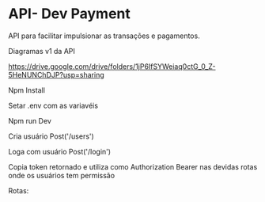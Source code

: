 # API- Dev Payment
API para facilitar impulsionar as transações e pagamentos.

Diagramas v1 da API 

https://drive.google.com/drive/folders/1jP6IfSYWeiaq0ctG_0_Z-5HeNUNChDJP?usp=sharing

Npm Install

Setar .env com as variavéis 

Npm run Dev

Cria usuário
Post('/users')

Loga com usuário
Post('/login')

Copia token retornado e utiliza como Authorization Bearer nas devidas rotas onde os usuários tem permissão

Rotas:

